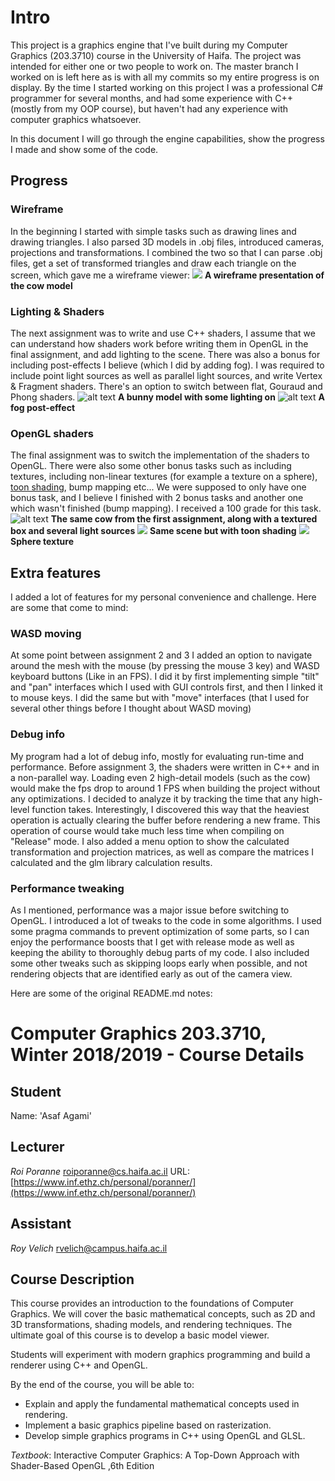 # Intro
This project is a graphics engine that I've built during my Computer Graphics (203.3710) course in the University of Haifa. The project was intended for either one or two people to work on. The master branch I worked on is left here as is with all my commits so my entire progress is on display. By the time I started working on this project I was a professional C# programmer for several months, and had some experience with C++ (mostly from my OOP course), but haven't had any experience with computer graphics whatsoever.

In this document I will go through the engine capabilities, show the progress I made and show some of the code.

## Progress
### Wireframe
In the beginning I started with simple tasks such as drawing lines and drawing triangles. I also parsed 3D models in .obj files, introduced cameras, projections and transformations. I combined the two so that I can parse .obj files, get a set of transformed triangles and draw each triangle on the screen, which gave me a wireframe viewer:
![](https://i.ibb.co/THYpx7K/image.png)
**A wireframe presentation of the cow model**

### Lighting & Shaders
The next assignment was to write and use C++ shaders, I assume that we can understand how shaders work before writing them in OpenGL in the final assignment, and add lighting to the scene. There was also a bonus for including post-effects I believe (which I did by adding fog). I was required to include point light sources as well as parallel light sources, and write Vertex & Fragment shaders. There's an option to switch between flat, Gouraud and Phong shaders. 
![alt text](https://i.ibb.co/tC6bJTD/image.png)
**A bunny model with some lighting on**
![alt text](https://i.ibb.co/2ZrnFsh/image.png)
**A fog post-effect**

### OpenGL shaders
The final assignment was to switch the implementation of the shaders to OpenGL. There were also some other bonus tasks such as including textures, including non-linear textures (for example a texture on a sphere), [toon shading](https://en.wikipedia.org/wiki/Cel_shading), bump mapping etc... We were supposed to only have one bonus task, and I believe I finished with 2 bonus tasks and another one which wasn't finished (bump mapping). I received a 100 grade for this task.
![alt text](https://i.ibb.co/FBgd94K/image.png)
**The same cow from the first assignment, along with a textured box and several light sources**
![](https://i.ibb.co/pnhPv5f/image.png)
**Same scene but with toon shading**
![](https://i.ibb.co/wyRqPNH/image.png)
**Sphere texture**

## Extra features
I added a lot of features for my personal convenience and challenge. Here are some that come to mind:
### WASD moving
At some point between assignment 2 and 3 I added an option to navigate around the mesh with the mouse (by pressing the mouse 3 key) and WASD keyboard buttons (Like in an FPS). I did it by first implementing simple "tilt" and "pan" interfaces which I used with GUI controls first, and then I linked it to mouse keys. I did the same but with "move" interfaces (that I used for several other things before I thought about WASD moving)
### Debug info
My program had a lot of debug info, mostly for evaluating run-time and performance. Before assignment 3, the shaders were written in C++ and in a non-parallel way. Loading even 2 high-detail models (such as the cow) would make the fps drop to around 1 FPS when building the project without any optimizations. I decided to analyze it by tracking the time that any high-level function takes. Interestingly, I discovered this way that the heaviest operation is actually clearing the buffer before rendering a new frame. This operation of course would take much less time when compiling on "Release" mode. 
I also added a menu option to show the calculated transformation and projection matrices, as well as compare the matrices I calculated and the glm library calculation results.
### Performance tweaking
As I mentioned, performance was a major issue before switching to OpenGL. I introduced a lot of tweaks to the code in some algorithms. 
I used some pragma commands to prevent optimization of some parts, so I can enjoy the performance boosts that I get with release mode as well as keeping the ability to thoroughly debug parts of my code. I also included some other tweaks such as skipping loops early when possible, and not rendering objects that are identified early as out of the camera view.

Here are some of the original README.md notes:
# Computer Graphics 203.3710, Winter 2018/2019 - Course Details
## Student 
Name: 'Asaf Agami'  

## Lecturer
*Roi Poranne*
[roiporanne@cs.haifa.ac.il](mailto:roiporanne@cs.haifa.ac.il)
URL: [https://www.inf.ethz.ch/personal/poranner/](https://www.inf.ethz.ch/personal/poranner/)

## Assistant
*Roy Velich*
[rvelich@campus.haifa.ac.il](mailto:rvelich@campus.haifa.ac.il)

## Course Description
This course provides an introduction to the foundations of Computer Graphics. We will cover the basic mathematical concepts, such as 2D and 3D transformations, shading models, and rendering techniques. The ultimate goal of this course is to develop a basic model viewer.

Students will experiment with modern graphics programming and build a renderer using C++ and OpenGL.

By the end of the course, you will be able to:

* Explain and apply the fundamental mathematical concepts used in rendering.
* Implement a basic graphics pipeline based on rasterization.
* Develop simple graphics programs in C++ using OpenGL and GLSL.

*Textbook*:
Interactive Computer Graphics: A Top-Down Approach with Shader-Based OpenGL ,6th Edition
